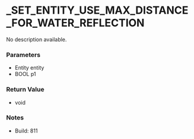 # _SET_ENTITY_USE_MAX_DISTANCE_FOR_WATER_REFLECTION

No description available.

### Parameters
* Entity entity
* BOOL p1

### Return Value
* void

### Notes
* Build: 811

